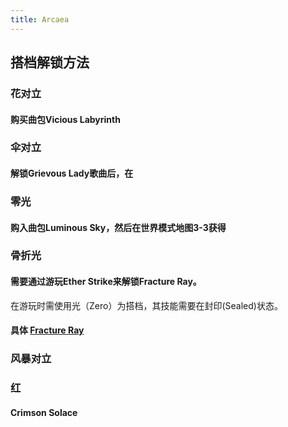 ```yaml
---
title: Arcaea
---
```


## 搭档解锁方法
### 花对立
#### 购买曲包Vicious Labyrinth
### 伞对立
#### 解锁Grievous Lady歌曲后，在
###
### 零光
#### 购入曲包Luminous Sky，然后在世界模式地图3-3获得
### 骨折光
#### 需要通过游玩Ether Strike来解锁Fracture Ray。
在游玩时需使用光（Zero）为搭档，其技能需要在封印(Sealed)状态。
#### 具体 [Fracture Ray](https://wiki.arcaea.cn/index.php/Fracture_Ray)
### 风暴对立
### 红
#### Crimson Solace
